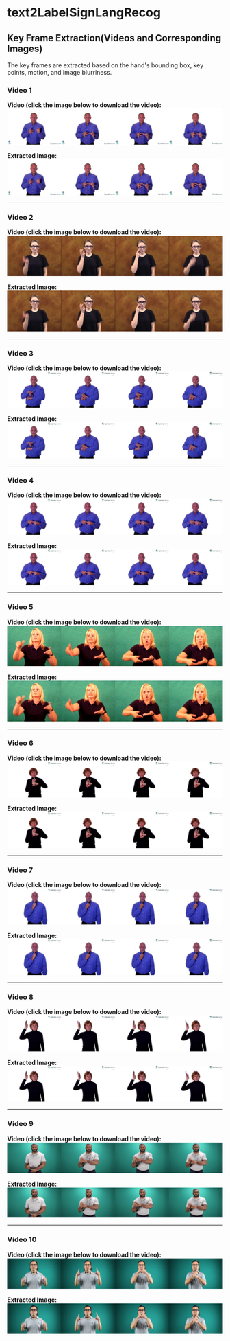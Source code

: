 # text2LabelSignLangRecog

## Key Frame Extraction(Videos and Corresponding Images)
The key frames are extracted based on the hand's bounding box, key points, motion, and image blurriness.

### Video 1
**Video (click the image below to download the video):**  
[![04430.mp4](output/04430.jpg)](test_video/04430.mp4)

**Extracted Image:**  
![04430.jpg](output/04430.jpg)

---

### Video 2
**Video (click the image below to download the video):**  
[![06650.mp4](output/06650.jpg)](test_video/06650.mp4)

**Extracted Image:**  
![06650.jpg](output/06650.jpg)

---

### Video 3
**Video (click the image below to download the video):**  
[![07475.mp4](output/07475.jpg)](test_video/07475.mp4)

**Extracted Image:**  
![07475.jpg](output/07475.jpg)

---

### Video 4
**Video (click the image below to download the video):**  
[![15606.mp4](output/15606.jpg)](test_video/15606.mp4)

**Extracted Image:**  
![15606.jpg](output/15606.jpg)

---

### Video 5
**Video (click the image below to download the video):**  
[![30385.mp4](output/30385.jpg)](test_video/30385.mp4)

**Extracted Image:**  
![30385.jpg](output/30385.jpg)

---

### Video 6
**Video (click the image below to download the video):**  
[![44900.mp4](output/44900.jpg)](test_video/44900.mp4)

**Extracted Image:**  
![44900.jpg](output/44900.jpg)

---

### Video 7
**Video (click the image below to download the video):**  
[![50508.mp4](output/50508.jpg)](test_video/50508.mp4)

**Extracted Image:**  
![50508.jpg](output/50508.jpg)

---

### Video 8
**Video (click the image below to download the video):**  
[![53706.mp4](output/53706.jpg)](test_video/53706.mp4)

**Extracted Image:**  
![53706.jpg](output/53706.jpg)

---

### Video 9
**Video (click the image below to download the video):**  
[![65140.mp4](output/65140.jpg)](test_video/65140.mp4)

**Extracted Image:**  
![65140.jpg](output/65140.jpg)

---

### Video 10
**Video (click the image below to download the video):**  
[![65388.mp4](output/65388.jpg)](test_video/65388.mp4)

**Extracted Image:**  
![65388.jpg](output/65388.jpg)
